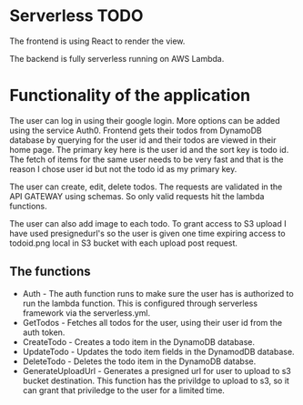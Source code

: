 # Serverless TODO

The frontend is using React to render the view.

The backend is fully serverless running on AWS Lambda.

# Functionality of the application

The user can log in using their google login. More options can be added using the service Auth0. Frontend gets their todos from DynamoDB database by querying for the user id and their todos are viewed in their home page. The primary key here is the user id and the sort key is todo id. The fetch of items for the same user needs to be very fast and that is the reason I chose user id but not the todo id as my primary key.

The user can create, edit, delete todos. The requests are validated in the API GATEWAY using schemas. So only valid requests hit the lambda functions.

The user can also add image to each todo. To grant access to S3 upload I have used presignedurl's so the user is given one time expiring access to todoid.png local in S3 bucket with each upload post request.


## The functions 
- Auth - The auth function runs to make sure the user has is authorized to run the lambda function. This is configured through serverless framework via the serverless.yml.
- GetTodos - Fetches all todos for the user, using their user id from the auth token.
- CreateTodo - Creates a todo item in the DynamoDB database.
- UpdateTodo - Updates the todo item fields in the DynamodDB database.
- DeleteTodo - Deletes the todo item in the DynamoDB databse.
- GenerateUploadUrl - Generates a presigned url for user to upload to s3 bucket destination. This function has the privildge to upload to s3, so it can grant that priviledge to the user for a limited time.

